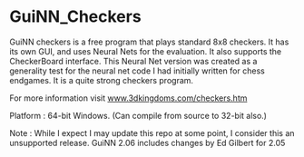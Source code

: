 # GuiNN_Checkers
GuiNN checkers is a free program that plays standard 8x8 checkers. It has its own GUI, and uses Neural Nets for the evaluation. It also supports the CheckerBoard interface.
This Neural Net version was created as a generality test for the neural net code I had initially written for chess endgames. It is a quite strong checkers program.

For more information visit www.3dkingdoms.com/checkers.htm

Platform : 64-bit Windows. (Can compile from source to 32-bit also.)

Note : While I expect I may update this repo at some point, I consider this an unsupported release.
GuiNN 2.06 includes changes by Ed Gilbert for 2.05